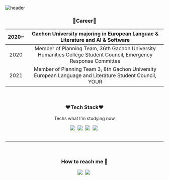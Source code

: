![header](https://capsule-render.vercel.app/api?type=waving&color=gradient&height=200&section=header&text=Yusin%20Kim&fontSize=100)

<h3 align="center">💙Career💙 </h3>

|2020~|        Gachon University majoring in European Languae & Literature and AI & Software  |
|:-----:|:-----------------------------------------------------------------------------------:|
|2020| Member of Planning Team, 36th Gachon University Humanities College Student Council, Emergency Response Committee|
|2021| Member of Planning Team 3, 8th Gachon University European Language and Literature Student Council, YOUR|
<br>

<div align=center>
  <h3> ❤Tech Stack❤ </h3>
  <p> Techs what I'm studying now</p>
<img src="https://img.shields.io/badge/HTML-E34F26?style=flat-square&logo=HTML5&logoColor=white"/>&nbsp
  <img src="https://img.shields.io/badge/css-1572B6?style=flat-square&logo=CSS3&logoColor=white"/>&nbsp
<img src="https://img.shields.io/badge/Javascript-F7DF1E?style=flat-square&logo=JavaScript&logoColor=white"/>&nbsp
<img src="https://img.shields.io/badge/C-A8B9CC?style=flat-square&logo=C&logoColor=white"/>&nbsp
</div>

<div align="center">
 <br> <hr> <br>
  <h3> How to reach me 💬</h3>
 <a href="https://www.notion.so/Frontend-524b751dfeab4ffd80cf1aef5714f33c">
<img src="https://img.shields.io/badge/Notion-83a4d4?style=flat-square&logo=Notion&logoColor=white&link=https://www.notion.so/Frontend-524b751dfeab4ffd80cf1aef5714f33c"/></a>&nbsp
 <a href="mailto:yusinkim.or@gmail.com">
<img src="https://img.shields.io/badge/Gmail-83a4d4?style=flat-square&logo=Gmail&logoColor=white&link=mailto:yusinkim.or@gmail.com"/></a>&nbsp
</div>

